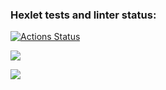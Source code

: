 ### Hexlet tests and linter status:

[![Actions Status](https://github.com/V1adimirrr/frontend-project-44/workflows/hexlet-check/badge.svg)](https://github.com/V1adimirrr/frontend-project-44/actions)

<a href="https://codeclimate.com/github/V1adimirrr/frontend-project-44/maintainability"><img src="https://api.codeclimate.com/v1/badges/c93a8b902a24fa2ed718/maintainability" /></a>

<a href="https://asciinema.org/a/Yw3htNRqI5O4z6VNL0GW6MZC5"><img src="https://avatars.githubusercontent.com/u/6506055?s=280&v=4" /></a>
